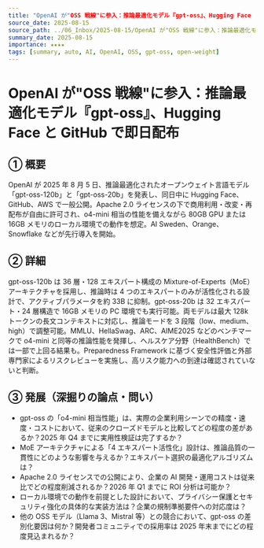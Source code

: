 ```yaml
---
title: "OpenAI が"OSS 戦線"に参入：推論最適化モデル『gpt-oss』、Hugging Face と GitHub で即日配布"
source_date: 2025-08-15
source_path: ../06_Inbox/2025-08-15/OpenAI が"OSS 戦線"に参入：推論最適化モデル『gpt-oss』、Hugging Face と GitHub で即日配布.md
summary_date: 2025-08-15
importance: ★★★★
tags: [summary, auto, AI, OpenAI, OSS, gpt-oss, open-weight]
---
```


# OpenAI が"OSS 戦線"に参入：推論最適化モデル『gpt-oss』、Hugging Face と GitHub で即日配布

## ① 概要

OpenAI が 2025 年 8 月 5 日、推論最適化されたオープンウェイト言語モデル「gpt-oss-120b」と「gpt-oss-20b」を発表し、同日中に Hugging Face、GitHub、AWS で一般公開。Apache 2.0 ライセンスの下で商用利用・改変・再配布が自由に許可され、o4-mini 相当の性能を備えながら 80GB GPU または 16GB メモリのローカル環境での動作を想定。AI Sweden、Orange、Snowflake などが先行導入を開始。

## ② 詳細

gpt-oss-120b は 36 層・128 エキスパート構成の Mixture-of-Experts（MoE）アーキテクチャを採用し、推論時は 4 つのエキスパートのみが活性化される設計で、アクティブパラメータを約 33B に抑制。gpt-oss-20b は 32 エキスパート・24 層構造で 16GB メモリの PC 環境でも実行可能。両モデルは最大 128k トークンの長文コンテキストに対応し、推論モードを 3 段階（low、medium、high）で調整可能。MMLU、HellaSwag、ARC、AIME2025 などのベンチマークで o4-mini と同等の推論性能を発揮し、ヘルスケア分野（HealthBench）では一部で上回る結果も。Preparedness Framework に基づく安全性評価と外部専門家によるリスクレビューを実施し、高リスク能力への到達は確認されていないと判断。

## ③ 発展（深掘りの論点・問い）

- gpt-oss の「o4-mini 相当性能」は、実際の企業利用シーンでの精度・速度・コストにおいて、従来のクローズドモデルと比較してどの程度の差があるか？2025 年 Q4 までに実用性検証は完了するか？
- MoE アーキテクチャによる「4 エキスパート活性化」設計は、推論品質の一貫性にどのような影響を与えるか？エキスパート選択の最適化アルゴリズムは？
- Apache 2.0 ライセンスでの公開により、企業の AI 開発・運用コストは従来比でどの程度削減されるか？2026 年 Q1 までに ROI 分析は可能か？
- ローカル環境での動作を前提とした設計において、プライバシー保護とセキュリティ強化の具体的な実装方法は？企業の規制準拠要件への対応度は？
- 他の OSS モデル（Llama 3、Mistral 等）との競合において、gpt-oss の差別化要因は何か？開発者コミュニティでの採用率は 2025 年末までにどの程度見込まれるか？
